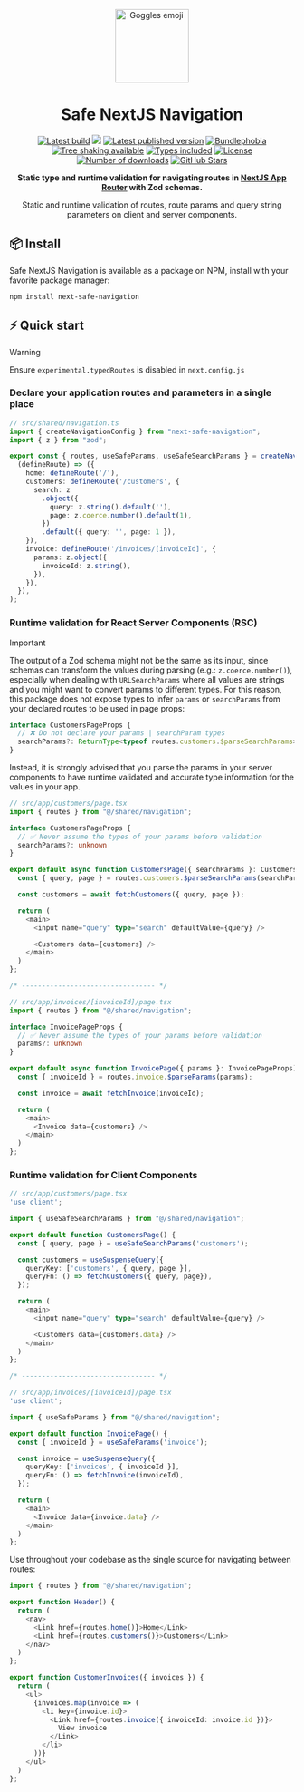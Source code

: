 <p align="center">
  <a href="https://github.com/lukemorales/next-safe-navigation" target="\_parent"><img src="https://em-content.zobj.net/source/apple/354/goggles_1f97d.png" alt="Goggles emoji" height="130"></a>
</p>

<h1 align="center">Safe NextJS Navigation</h1>

<p align="center">
  <a href="https://github.com/lukemorales/next-safe-navigation/actions/workflows/tests.yml" target="\_parent"><img src="https://github.com/lukemorales/next-safe-navigation/actions/workflows/tests.yml/badge.svg?branch=main" alt="Latest build"></a>
  <a href="https://codecov.io/gh/lukemorales/next-safe-navigation"><img src="https://codecov.io/gh/lukemorales/next-safe-navigation/graph/badge.svg?token=35GW5EJMFK"/></a>
  <a href="https://www.npmjs.com/package/next-safe-navigation" target="\_parent"><img src="https://badgen.net/npm/v/next-safe-navigation" alt="Latest published version"></a>
  <a href="https://bundlephobia.com/package/next-safe-navigation@latest" target="\_parent"><img src="https://badgen.net/bundlephobia/minzip/next-safe-navigation" alt="Bundlephobia"></a>
  <a href="https://bundlephobia.com/package/next-safe-navigation@latest" target="\_parent"><img src="https://badgen.net/bundlephobia/tree-shaking/next-safe-navigation" alt="Tree shaking available"></a>
  <a href="https://github.com/lukemorales/next-safe-navigation" target="\_parent"><img src="https://badgen.net/npm/types/next-safe-navigation" alt="Types included"></a>
  <a href="https://www.npmjs.com/package/next-safe-navigation" target="\_parent"><img src="https://badgen.net/npm/license/next-safe-navigation" alt="License"></a>
  <a href="https://www.npmjs.com/package/next-safe-navigation" target="\_parent"><img src="https://badgen.net/npm/dt/next-safe-navigation" alt="Number of downloads"></a>
  <a href="https://github.com/lukemorales/next-safe-navigation" target="\_parent"><img src="https://img.shields.io/github/stars/lukemorales/next-safe-navigation.svg?style=social&amp;label=Star" alt="GitHub Stars"></a>
</p>

<p align="center">
  <strong>Static type and runtime validation for navigating routes in <a href="https://nextjs.org" target="\_parent">NextJS App Router</a> with Zod schemas.</strong>
</p>

<p align="center">
  Static and runtime validation of routes, route params and query string parameters on client and server components.
</p>

## 📦 Install
Safe NextJS Navigation is available as a package on NPM, install with your favorite package manager:

```dircolors
npm install next-safe-navigation
```

## ⚡ Quick start

> [!WARNING]
> Ensure `experimental.typedRoutes` is disabled in `next.config.js`

### Declare your application routes and parameters in a single place
```ts
// src/shared/navigation.ts
import { createNavigationConfig } from "next-safe-navigation";
import { z } from "zod";

export const { routes, useSafeParams, useSafeSearchParams } = createNavigationConfig(
  (defineRoute) => ({
    home: defineRoute('/'),
    customers: defineRoute('/customers', {
      search: z
        .object({
          query: z.string().default(''),
          page: z.coerce.number().default(1),
        })
        .default({ query: '', page: 1 }),
    }),
    invoice: defineRoute('/invoices/[invoiceId]', {
      params: z.object({
        invoiceId: z.string(),
      }),
    }),
  }),
);
```

### Runtime validation for React Server Components (RSC)
> [!IMPORTANT]
> The output of a Zod schema might not be the same as its input, since schemas can transform the values during parsing (e.g.: `z.coerce.number()`), especially when dealing with `URLSearchParams` where all values are strings and you might want to convert params to different types. For this reason, this package does not expose types to infer `params` or `searchParams` from your declared routes to be used in page props:
> ```ts
> interface CustomersPageProps {
>   // ❌ Do not declare your params | searchParam types
>   searchParams?: ReturnType<typeof routes.customers.$parseSearchParams>
> }
>```
> Instead, it is strongly advised that you parse the params in your server components to have runtime validated and accurate type information for the values in your app.

```ts
// src/app/customers/page.tsx
import { routes } from "@/shared/navigation";

interface CustomersPageProps {
  // ✅ Never assume the types of your params before validation
  searchParams?: unknown
}

export default async function CustomersPage({ searchParams }: CustomersPageProps) {
  const { query, page } = routes.customers.$parseSearchParams(searchParams);

  const customers = await fetchCustomers({ query, page });

  return (
    <main>
      <input name="query" type="search" defaultValue={query} />

      <Customers data={customers} />
    </main>
  )
};

/* --------------------------------- */

// src/app/invoices/[invoiceId]/page.tsx
import { routes } from "@/shared/navigation";

interface InvoicePageProps {
  // ✅ Never assume the types of your params before validation
  params?: unknown
}

export default async function InvoicePage({ params }: InvoicePageProps) {
  const { invoiceId } = routes.invoice.$parseParams(params);

  const invoice = await fetchInvoice(invoiceId);

  return (
    <main>
      <Invoice data={customers} />
    </main>
  )
};
```

### Runtime validation for Client Components
```ts
// src/app/customers/page.tsx
'use client';

import { useSafeSearchParams } from "@/shared/navigation";

export default function CustomersPage() {
  const { query, page } = useSafeSearchParams('customers');

  const customers = useSuspenseQuery({
    queryKey: ['customers', { query, page }],
    queryFn: () => fetchCustomers({ query, page}),
  });

  return (
    <main>
      <input name="query" type="search" defaultValue={query} />

      <Customers data={customers.data} />
    </main>
  )
};

/* --------------------------------- */

// src/app/invoices/[invoiceId]/page.tsx
'use client';

import { useSafeParams } from "@/shared/navigation";

export default function InvoicePage() {
  const { invoiceId } = useSafeParams('invoice');

  const invoice = useSuspenseQuery({
    queryKey: ['invoices', { invoiceId }],
    queryFn: () => fetchInvoice(invoiceId),
  });

  return (
    <main>
      <Invoice data={invoice.data} />
    </main>
  )
};
```

Use throughout your codebase as the single source for navigating between routes:

```ts
import { routes } from "@/shared/navigation";

export function Header() {
  return (
    <nav>
      <Link href={routes.home()}>Home</Link>
      <Link href={routes.customers()}>Customers</Link>
    </nav>
  )
};

export function CustomerInvoices({ invoices }) {
  return (
    <ul>
      {invoices.map(invoice => (
        <li key={invoice.id}>
          <Link href={routes.invoice({ invoiceId: invoice.id })}>
            View invoice
          </Link>
        </li>
      ))}
    </ul>
  )
};
```
